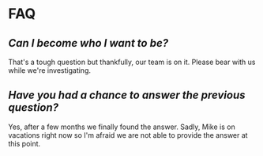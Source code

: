 # FAQ

## _Can I become who I want to be?_

That's a tough question but thankfully, our team is on it. Please bear with us while we're investigating.

## _Have you had a chance to answer the previous question?_

Yes, after a few months we finally found the answer. Sadly, Mike is on vacations right now so I'm afraid we are not able to provide the answer at this point.

